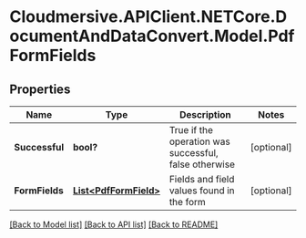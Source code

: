 # Cloudmersive.APIClient.NETCore.DocumentAndDataConvert.Model.PdfFormFields
## Properties

Name | Type | Description | Notes
------------ | ------------- | ------------- | -------------
**Successful** | **bool?** | True if the operation was successful, false otherwise | [optional] 
**FormFields** | [**List&lt;PdfFormField&gt;**](PdfFormField.md) | Fields and field values found in the form | [optional] 

[[Back to Model list]](../README.md#documentation-for-models) [[Back to API list]](../README.md#documentation-for-api-endpoints) [[Back to README]](../README.md)

